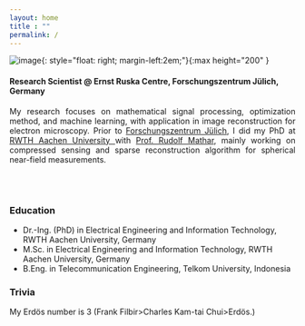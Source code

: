 ```yaml
---
layout: home
title : ""
permalink: /
---
```

![image](/assets/img/prof_pict.png){: style="float: right; margin-left:2em;"}{:max height="200" }
#### **Research Scientist @ Ernst Ruska Centre, Forschungszentrum Jülich, Germany**

<p style="text-align: justify">My research focuses on mathematical signal processing, optimization method, and  machine learning, with application in image reconstruction for electron microscopy. Prior to <a href="https://www.fz-juelich.de">Forschungszentrum Jülich</a>, I did my PhD at <a href="https://www.rwth-aachen.de">RWTH Aachen University </a> with <a href="https://www.ti.rwth-aachen.de/~mathar/">Prof. Rudolf Mathar</a>, mainly working on compressed sensing and sparse reconstruction algorithm for spherical near-field measurements. </p>
<br>
<br>
<!--Since March 2022, I have been contributing to a project by <a href="https://yns-iggrd.org/">Yayasan Nusantara Sejati</a> as a content expert to help develop data science and machine learning course materials for students in the <a href="https://dayamaya.id/daftar-daerah/"> 3T</a> <i> (Terluar, Tertinggal, Terdepan)</i> area (isolated and left-behind regions) in Indonesia. The main challenge in this project is to deliver the complex fundamental theory of data science and machine learning such that it can be easily grasped. Additionally, a simple python implementation is also provided.</p>-->



### **Education** 
- Dr.-Ing. (PhD) in Electrical Engineering and Information Technology, RWTH Aachen University, Germany
- M.Sc. in  Electrical Engineering and Information Technology, RWTH Aachen University, Germany
- B.Eng. in Telecommunication Engineering, Telkom University, Indonesia

### **Trivia**
My Erdös number is 3 (Frank Filbir>Charles Kam-tai Chui>Erdös.)
